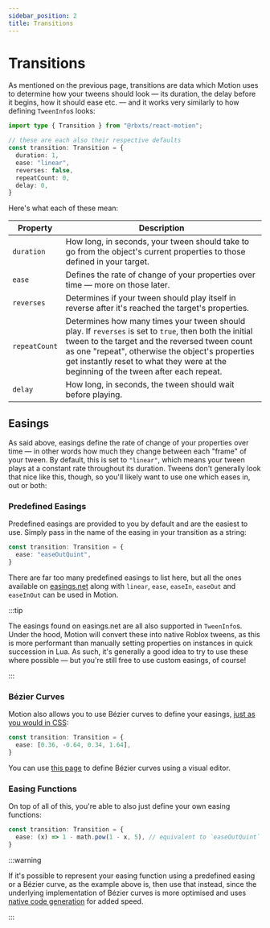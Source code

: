 ```yaml
---
sidebar_position: 2
title: Transitions
---
```


# Transitions

As mentioned on the previous page, transitions are data which Motion uses to determine how your tweens should look — its duration, the delay before it begins, how it should ease etc. — and it works very similarly to how defining `TweenInfo`s looks:

```ts
import type { Transition } from "@rbxts/react-motion";

// these are each also their respective defaults
const transition: Transition = {
  duration: 1,
  ease: "linear",
  reverses: false,
  repeatCount: 0,
  delay: 0,
}
```

Here's what each of these mean:

| Property | Description |
| --- | --- |
| `duration` | How long, in seconds, your tween should take to go from the object's current properties to those defined in your target. |
| `ease` | Defines the rate of change of your properties over time — more on those later. |
| `reverses` | Determines if your tween should play itself in reverse after it's reached the target's properties. |
| `repeatCount` | Determines how many times your tween should play. If `reverses` is set to `true`, then both the initial tween to the target and the reversed tween count as one "repeat", otherwise the object's properties get instantly reset to what they were at the beginning of the tween after each repeat. |
| `delay` | How long, in seconds, the tween should wait before playing. |

## Easings

As said above, easings define the rate of change of your properties over time — in other words how much they change between each "frame" of your tween. By default, this is set to `"linear"`, which means your tween plays at a constant rate throughout its duration. Tweens don't generally look that nice like this, though, so you'll likely want to use one which eases in, out or both:

### Predefined Easings

Predefined easings are provided to you by default and are the easiest to use. Simply pass in the name of the easing in your transition as a string:

```ts
const transition: Transition = {
  ease: "easeOutQuint",
}
```

There are far too many predefined easings to list here, but all the ones available on [easings.net](https://easings.net/) along with `linear`, `ease`, `easeIn`, `easeOut` and `easeInOut` can be used in Motion.

:::tip

The easings found on easings.net are all also supported in `TweenInfo`s. Under the hood, Motion will convert these into native Roblox tweens, as this is more performant than manually setting properties on instances in quick succession in Lua. As such, it's generally a good idea to try to use these where possible — but you're still free to use custom easings, of course!

:::

### Bézier Curves

Motion also allows you to use Bézier curves to define your easings, [just as you would in CSS](https://developer.mozilla.org/en-US/docs/Web/CSS/easing-function#cubic-bezier-easing-function):

```ts
const transition: Transition = {
  ease: [0.36, -0.64, 0.34, 1.64],
}
```

You can use [this page](https://cubic-bezier.com/) to define Bézier curves using a visual editor.

### Easing Functions

On top of all of this, you're able to also just define your own easing functions:

```ts
const transition: Transition = {
  ease: (x) => 1 - math.pow(1 - x, 5), // equivalent to `easeOutQuint`
}
```

:::warning

If it's possible to represent your easing function using a predefined easing or a  Bézier curve, as the example above is, then use that instead, since the underlying implementation of Bézier curves is more optimised and uses [native code generation](https://create.roblox.com/docs/luau/native-code-gen) for added speed.

:::

